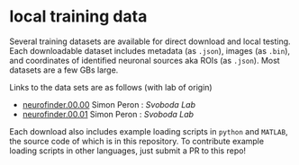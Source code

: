 # local training data

Several training datasets are available for direct download and local testing. Each downloadable dataset includes metadata (as `.json`), images (as `.bin`), and coordinates of identified neuronal sources aka ROIs (as `.json`). Most datasets are a few GBs large.

Links to the data sets are as follows (with lab of origin)

- [neurofinder.00.00](https://s3.amazonaws.com/neuro.datasets/challenges/neurofinder/neurofinder.00.00.zip) Simon Peron : *Svoboda Lab*
- [neurofinder.00.01](https://s3.amazonaws.com/neuro.datasets/challenges/neurofinder/neurofinder.00.01.zip) Simon Peron : *Svoboda Lab*

Each download also includes example loading scripts in `python` and `MATLAB`, the source code of which is in this repository. To contribute example loading scripts in other languages, just submit a PR to this repo!

